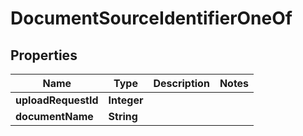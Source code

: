 

# DocumentSourceIdentifierOneOf


## Properties

| Name | Type | Description | Notes |
|------------ | ------------- | ------------- | -------------|
|**uploadRequestId** | **Integer** |  |  |
|**documentName** | **String** |  |  |



